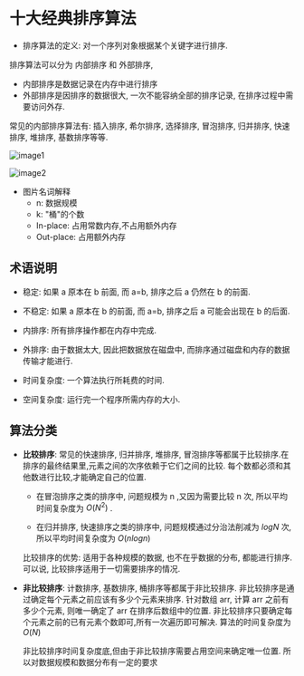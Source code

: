 # 十大经典排序算法

- 排序算法的定义: 对一个序列对象根据某个关键字进行排序.

排序算法可以分为 内部排序 和 外部排序, 
- 内部排序是数据记录在内存中进行排序
- 外部排序是因排序的数据很大, 一次不能容纳全部的排序记录, 在排序过程中需要访问外存.

常见的内部排序算法有: 插入排序, 希尔排序, 选择排序, 冒泡排序, 归并排序, 快速排序, 堆排序, 基数排序等等.

![image1](https://www.runoob.com/wp-content/uploads/2019/03/sort.png)

![image2](https://www.runoob.com/wp-content/uploads/2019/03/0B319B38-B70E-4118-B897-74EFA7E368F9.png)

- 图片名词解释
    - n: 数据规模
    - k: "桶"的个数
    - In-place: 占用常数内存,不占用额外内存
    - Out-place: 占用额外内存
## 术语说明

- 稳定: 如果 a 原本在 b 前面, 而 a=b, 排序之后 a 仍然在 b 的前面.

- 不稳定: 如果 a 原本在 b 的前面, 而 a=b, 排序之后 a 可能会出现在 b 的后面.

- 内排序: 所有排序操作都在内存中完成.

- 外排序: 由于数据太大, 因此把数据放在磁盘中, 而排序通过磁盘和内存的数据传输才能进行.

- 时间复杂度: 一个算法执行所耗费的时间.

- 空间复杂度: 运行完一个程序所需内存的大小.

## 算法分类

- **比较排序**: 常见的快速排序, 归并排序, 堆排序, 冒泡排序等都属于比较排序.在排序的最终结果里,元素之间的次序依赖于它们之间的比较.
每个数都必须和其他数进行比较,才能确定自己的位置.
    
    - 在冒泡排序之类的排序中, 问题规模为 n ,又因为需要比较 n 次, 所以平均时间复杂度为 $O(N^2)$ .

    - 在归并排序, 快速排序之类的排序中, 问题规模通过分治法削减为 $logN$ 次, 所以平均时间复杂度为 $O(nlogn)$

    比较排序的优势: 适用于各种规模的数据, 也不在乎数据的分布, 都能进行排序. 可以说, 比较排序适用于一切需要排序的情况. 

- **非比较排序**: 计数排序, 基数排序, 桶排序等都属于非比较排序. 非比较排序是通过确定每个元素之前应该有多少个元素来排序.
针对数组 arr, 计算 arr 之前有多少个元素, 则唯一确定了 arr 在排序后数组中的位置.
非比较排序只要确定每个元素之前的已有元素个数即可,所有一次遍历即可解决. 算法的时间复杂度为 $O(N)$

    非比较排序时间复杂度底,但由于非比较排序需要占用空间来确定唯一位置. 所以对数据规模和数据分布有一定的要求